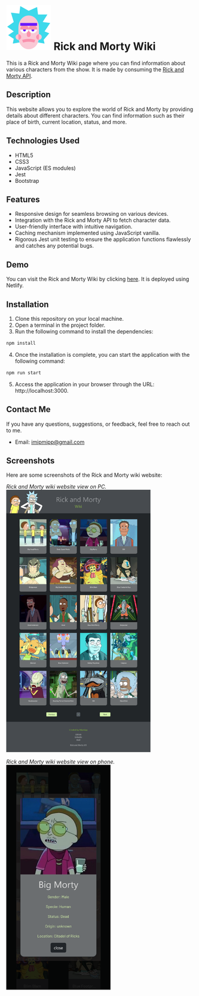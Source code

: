 # ![Favicon](https://raw.githubusercontent.com/Mipmipp/rick-and-morty-wiki/main/src/assets/favicon.png)   Rick and Morty Wiki

This is a Rick and Morty Wiki page where you can find information about various characters from the show. It is made by consuming the [Rick and Morty API](https://rickandmortyapi.com/).

## Description

This website allows you to explore the world of Rick and Morty by providing details about different characters. You can find information such as their place of birth, current location, status, and more.

## Technologies Used

- HTML5
- CSS3
- JavaScript (ES modules)
- Jest
- Bootstrap

## Features

- Responsive design for seamless browsing on various devices.
- Integration with the Rick and Morty API to fetch character data.
- User-friendly interface with intuitive navigation.
- Caching mechanism implemented using JavaScript vanilla.
- Rigorous Jest unit testing to ensure the application functions flawlessly and catches any potential bugs.

## Demo

You can visit the Rick and Morty Wiki by clicking [here](https://rickandmortywiki-mipmipp.netlify.app/). It is deployed using Netlify.

## Installation

1. Clone this repository on your local machine.
2. Open a terminal in the project folder.
3. Run the following command to install the dependencies:
```bash
npm install
```
4. Once the installation is complete, you can start the application with the following command:
```bash
npm run start
```
5. Access the application in your browser through the URL: http://localhost:3000.

## Contact Me

If you have any questions, suggestions, or feedback, feel free to reach out to me.

- Email: [imipmipp@gmail.com](mailto:imipmipp@gmail.com)

## Screenshots

Here are some screenshots of the Rick and Morty wiki website:

_Rick and Morty wiki website view on PC._
<br>
<img src="https://raw.githubusercontent.com/Mipmipp/rick-and-morty-wiki/main/src/assets/screenshot-1.png" alt="PC view" style="height: 700px; width: 700;">

_Rick and Morty wiki website view on phone._
<br>
<img src="https://raw.githubusercontent.com/Mipmipp/rick-and-morty-wiki/main/src/assets/screenshot-2.png" alt="phone view" style="height: 600px; width: 400;">
